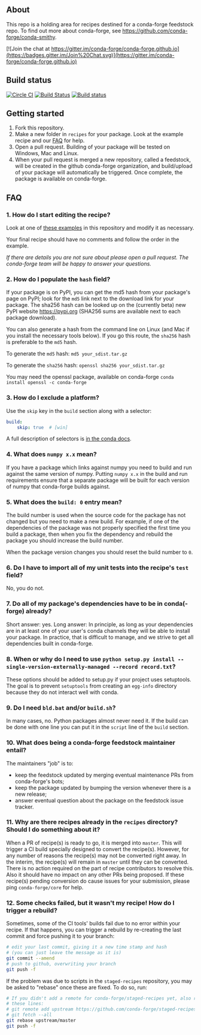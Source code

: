 ## About

This repo is a holding area for recipes destined for a conda-forge feedstock repo. To find out more about conda-forge, see https://github.com/conda-forge/conda-smithy.

[![Join the chat at https://gitter.im/conda-forge/conda-forge.github.io](https://badges.gitter.im/Join%20Chat.svg)](https://gitter.im/conda-forge/conda-forge.github.io)


## Build status

[![Circle CI](https://circleci.com/gh/conda-forge/staged-recipes/tree/master.svg?style=shield)](https://circleci.com/gh/conda-forge/staged-recipes/tree/master) [![Build Status](https://travis-ci.org/conda-forge/staged-recipes.svg?branch=master)](https://travis-ci.org/conda-forge/staged-recipes) [![Build status](https://ci.appveyor.com/api/projects/status/3lju80dibkmowsj5/branch/master?svg=true)](https://ci.appveyor.com/project/conda-forge/staged-recipes/branch/master)

## Getting started

1. Fork this repository.
2. Make a new folder in `recipes` for your package. Look at the example recipe and our [FAQ](https://github.com/conda-forge/staged-recipes#faq) for help.
3. Open a pull request. Building of your package will be tested on Windows, Mac and Linux.
4. When your pull request is merged a new repository, called a feedstock, will be created in the github conda-forge organization, and build/upload of your package will automatically be triggered. Once complete, the package is available on conda-forge.


## FAQ

### 1. **How do I start editing the recipe?**

Look at one of [these examples](https://github.com/conda-forge/staged-recipes/tree/master/recipes)
in this repository and modify it as necessary.

Your final recipe should have no comments and follow the order in the example.

*If there are details you are not sure about please open a pull request. The conda-forge team will be happy to answer your questions.*

### 2. **How do I populate the `hash` field?**

If your package is on PyPI, you can get the md5 hash from your package's page on PyPI; look for the `md5` link next to the download link for your package. The sha256 hash can be looked up on the (currently beta) new PyPI website https://pypi.org (SHA256 sums are available next to each package download).

You can also generate a hash from the command line on Linux (and Mac if you install the necessary tools below). If you go this route, the `sha256` hash is preferable to the `md5` hash.

To generate the `md5` hash: `md5 your_sdist.tar.gz`

To generate the `sha256` hash: `openssl sha256 your_sdist.tar.gz`

You may need the openssl package, available on conda-forge
`conda install openssl -c conda-forge`

### 3. **How do I exclude a platform?**

Use the `skip` key in the `build` section along with a selector:

```yaml
build:
    skip: true  # [win]
```

A full description of selectors is [in the conda docs](http://conda.pydata.org/docs/building/meta-yaml.html#preprocessing-selectors).

### 4. **What does `numpy x.x` mean?**

If you have a package which links against numpy you need to build and run against the same version of numpy.
Putting `numpy x.x` in the build and run requirements ensure that a separate package will be built for each
version of numpy that conda-forge builds against.

### 5. **What does the `build: 0` entry mean?**

The build number is used when the source code for the package has not changed but you need to make a new
build. For example, if one of the dependencies of the package was not properly specified the first time
you build a package, then when you fix the dependency and rebuild the package you should increase the build
number.

When the package version changes you should reset the build number to `0`.

### 6. **Do I have to import all of my unit tests into the recipe's `test` field?**

No, you do not.

### 7. **Do all of my package's dependencies have to be in conda(-forge) already?**

Short answer: yes. Long answer: In principle, as long as your dependencies are in at least one of
your user's conda channels they will be able to install your package. In practice, that is difficult
to manage, and we strive to get all dependencies built in conda-forge.

### 8. **When or why do I need to use `python setup.py install --single-version-externally-managed --record record.txt`?**

These options should be added to setup.py if your project uses setuptools. The goal is to prevent `setuptools` from creating an `egg-info` directory because they do not interact well with conda.

### 9. **Do I need `bld.bat` and/or `build.sh`?**

In many cases, no. Python packages almost never need it. If the build can be done with one line you can put it in the `script` line of the `build` section.

### 10. What does being a conda-forge feedstock maintainer entail?

The maintainers "job" is to:

- keep the feedstock updated by merging eventual maintenance PRs from conda-forge's bots;
- keep the package updated by bumping the version whenever there is a new release;
- answer eventual question about the package on the feedstock issue tracker.

### 11. Why are there recipes already in the `recipes` directory? Should I do something about it?

When a PR of recipe(s) is ready to go, it is merged into `master`. This will trigger a CI build specially designed to convert the recipe(s). However, for any number of reasons the recipe(s) may not be converted right away. In the interim, the recipe(s) will remain in `master` until they can be converted. There is no action required on the part of recipe contributors to resolve this. Also it should have no impact on any other PRs being proposed. If these recipe(s) pending conversion do cause issues for your submission, please ping `conda-forge/core` for help.

### 12. **Some checks failed, but it wasn't my recipe! How do I trigger a rebuild?**

Sometimes, some of the CI tools' builds fail due to no error within your recipe. If that happens, you can trigger a rebuild by re-creating the last commit and force pushing it to your branch:

```bash
# edit your last commit, giving it a new time stamp and hash
# (you can just leave the message as it is)
git commit --amend
# push to github, overwriting your branch
git push -f
```

If the problem was due to scripts in the `staged-recipes` repository, you may be asked to "rebase" once these are fixed. To do so, run:
```bash
# If you didn't add a remote for conda-forge/staged-recipes yet, also run 
# these lines:
# git remote add upstream https://github.com/conda-forge/staged-recipes.git
# git fetch --all
git rebase upstream/master
git push -f
```


